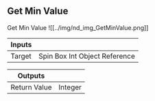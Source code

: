 ## Get Min Value
Get Min Value
![[../img/nd_img_GetMinValue.png]]

|Inputs||
|--|--|
| Target | Spin Box Int Object Reference |

|Outputs||
|--|--|
| Return Value | Integer |
